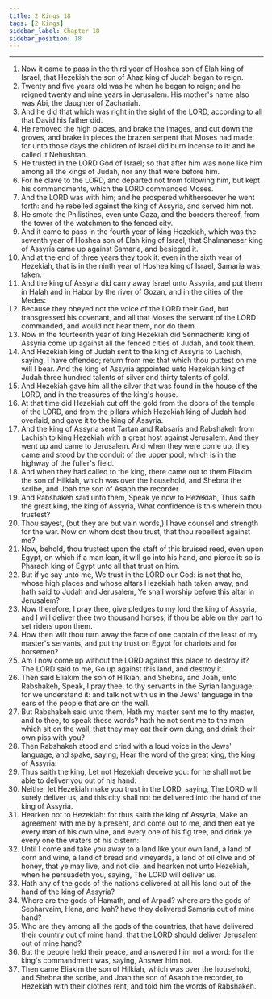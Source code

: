 ```yaml
---
title: 2 Kings 18
tags: [2 Kings]
sidebar_label: Chapter 18
sidebar_position: 18
---
```


---
1. Now it came to pass in the third year of Hoshea son of Elah king of Israel, that Hezekiah the son of Ahaz king of Judah began to reign.
2. Twenty and five years old was he when he began to reign; and he reigned twenty and nine years in Jerusalem. His mother's name also was Abi, the daughter of Zachariah.
3. And he did that which was right in the sight of the LORD, according to all that David his father did.
4. He removed the high places, and brake the images, and cut down the groves, and brake in pieces the brazen serpent that Moses had made: for unto those days the children of Israel did burn incense to it: and he called it Nehushtan.
5. He trusted in the LORD God of Israel; so that after him was none like him among all the kings of Judah, nor any that were before him.
6. For he clave to the LORD, and departed not from following him, but kept his commandments, which the LORD commanded Moses.
7. And the LORD was with him; and he prospered whithersoever he went forth: and he rebelled against the king of Assyria, and served him not.
8. He smote the Philistines, even unto Gaza, and the borders thereof, from the tower of the watchmen to the fenced city.
9. And it came to pass in the fourth year of king Hezekiah, which was the seventh year of Hoshea son of Elah king of Israel, that Shalmaneser king of Assyria came up against Samaria, and besieged it.
10. And at the end of three years they took it: even in the sixth year of Hezekiah, that is in the ninth year of Hoshea king of Israel, Samaria was taken.
11. And the king of Assyria did carry away Israel unto Assyria, and put them in Halah and in Habor by the river of Gozan, and in the cities of the Medes:
12. Because they obeyed not the voice of the LORD their God, but transgressed his covenant, and all that Moses the servant of the LORD commanded, and would not hear them, nor do them.
13. Now in the fourteenth year of king Hezekiah did Sennacherib king of Assyria come up against all the fenced cities of Judah, and took them.
14. And Hezekiah king of Judah sent to the king of Assyria to Lachish, saying, I have offended; return from me: that which thou puttest on me will I bear. And the king of Assyria appointed unto Hezekiah king of Judah three hundred talents of silver and thirty talents of gold.
15. And Hezekiah gave him all the silver that was found in the house of the LORD, and in the treasures of the king's house.
16. At that time did Hezekiah cut off the gold from the doors of the temple of the LORD, and from the pillars which Hezekiah king of Judah had overlaid, and gave it to the king of Assyria.
17. And the king of Assyria sent Tartan and Rabsaris and Rabshakeh from Lachish to king Hezekiah with a great host against Jerusalem. And they went up and came to Jerusalem. And when they were come up, they came and stood by the conduit of the upper pool, which is in the highway of the fuller's field.
18. And when they had called to the king, there came out to them Eliakim the son of Hilkiah, which was over the household, and Shebna the scribe, and Joah the son of Asaph the recorder.
19. And Rabshakeh said unto them, Speak ye now to Hezekiah, Thus saith the great king, the king of Assyria, What confidence is this wherein thou trustest?
20. Thou sayest, (but they are but vain words,) I have counsel and strength for the war. Now on whom dost thou trust, that thou rebellest against me?
21. Now, behold, thou trustest upon the staff of this bruised reed, even upon Egypt, on which if a man lean, it will go into his hand, and pierce it: so is Pharaoh king of Egypt unto all that trust on him.
22. But if ye say unto me, We trust in the LORD our God: is not that he, whose high places and whose altars Hezekiah hath taken away, and hath said to Judah and Jerusalem, Ye shall worship before this altar in Jerusalem?
23. Now therefore, I pray thee, give pledges to my lord the king of Assyria, and I will deliver thee two thousand horses, if thou be able on thy part to set riders upon them.
24. How then wilt thou turn away the face of one captain of the least of my master's servants, and put thy trust on Egypt for chariots and for horsemen?
25. Am I now come up without the LORD against this place to destroy it? The LORD said to me, Go up against this land, and destroy it.
26. Then said Eliakim the son of Hilkiah, and Shebna, and Joah, unto Rabshakeh, Speak, I pray thee, to thy servants in the Syrian language; for we understand it: and talk not with us in the Jews' language in the ears of the people that are on the wall.
27. But Rabshakeh said unto them, Hath my master sent me to thy master, and to thee, to speak these words? hath he not sent me to the men which sit on the wall, that they may eat their own dung, and drink their own piss with you?
28. Then Rabshakeh stood and cried with a loud voice in the Jews' language, and spake, saying, Hear the word of the great king, the king of Assyria:
29. Thus saith the king, Let not Hezekiah deceive you: for he shall not be able to deliver you out of his hand:
30. Neither let Hezekiah make you trust in the LORD, saying, The LORD will surely deliver us, and this city shall not be delivered into the hand of the king of Assyria.
31. Hearken not to Hezekiah: for thus saith the king of Assyria, Make an agreement with me by a present, and come out to me, and then eat ye every man of his own vine, and every one of his fig tree, and drink ye every one the waters of his cistern:
32. Until I come and take you away to a land like your own land, a land of corn and wine, a land of bread and vineyards, a land of oil olive and of honey, that ye may live, and not die: and hearken not unto Hezekiah, when he persuadeth you, saying, The LORD will deliver us.
33. Hath any of the gods of the nations delivered at all his land out of the hand of the king of Assyria?
34. Where are the gods of Hamath, and of Arpad? where are the gods of Sepharvaim, Hena, and Ivah? have they delivered Samaria out of mine hand?
35. Who are they among all the gods of the countries, that have delivered their country out of mine hand, that the LORD should deliver Jerusalem out of mine hand?
36. But the people held their peace, and answered him not a word: for the king's commandment was, saying, Answer him not.
37. Then came Eliakim the son of Hilkiah, which was over the household, and Shebna the scribe, and Joah the son of Asaph the recorder, to Hezekiah with their clothes rent, and told him the words of Rabshakeh.